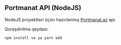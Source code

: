 ## Portmanat API (NodeJS)
NodeJS proyektləri üçün hazırlanmış [Portmanat.az](https://portmanat.az/) api.

Quraşdırılma qaydası:
```
npm install və ya yarn add
```


